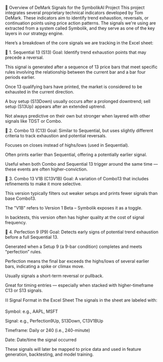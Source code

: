 🧠 Overview of DeMark Signals for the SymbolikAI Project
This project integrates several proprietary technical indicators developed by Tom DeMark. These indicators aim to identify trend exhaustion, reversals, or continuation points using price action patterns. The signals we're using are extracted from a system called Symbolik, and they serve as one of the key layers in our strategy engine.

Here’s a breakdown of the core signals we are tracking in the Excel sheet:

🔢 1. Sequential 13 (S13)
Goal: Identify trend exhaustion points that may precede a reversal.

This signal is generated after a sequence of 13 price bars that meet specific rules involving the relationship between the current bar and a bar four periods earlier.

Once 13 qualifying bars have printed, the market is considered to be exhausted in the current direction.

A buy setup (S13Down) usually occurs after a prolonged downtrend; sell setup (S13Up) appears after an extended uptrend.

Not always predictive on their own but stronger when layered with other signals like TDST or Combo.

🔁 2. Combo 13 (C13)
Goal: Similar to Sequential, but uses slightly different criteria to track exhaustion and potential reversals.

Focuses on closes instead of highs/lows (used in Sequential).

Often prints earlier than Sequential, offering a potentially earlier signal.

Useful when both Combo and Sequential 13 trigger around the same time — these events are often higher-conviction.

🧪 3. Combo 13 V1B (C13V1B)
Goal: A variation of Combo13 that includes refinements to make it more selective.

This version typically filters out weaker setups and prints fewer signals than base Combo13.

The "V1B" refers to Version 1 Beta – Symbolik exposes it as a toggle.

In backtests, this version often has higher quality at the cost of signal frequency.

🔹 4. Perfection 9 (P9)
Goal: Detects early signs of potential trend exhaustion before a full Sequential 13.

Generated when a Setup 9 (a 9-bar condition) completes and meets “perfection” rules.

Perfection means the final bar exceeds the highs/lows of several earlier bars, indicating a spike or climax move.

Usually signals a short-term reversal or pullback.

Great for timing entries — especially when stacked with higher-timeframe C13 or S13 signals.

⛓ Signal Format in the Excel Sheet
The signals in the sheet are labeled with:

Symbol: e.g., AAPL, MSFT

Signal: e.g., Perfection9Up, S13Down, C13V1BUp

Timeframe: Daily or 240 (i.e., 240-minute)

Date: Date/time the signal occurred

These signals will later be mapped to price data and used in feature generation, backtesting, and model training.